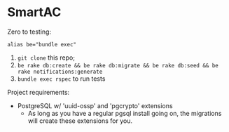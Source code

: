 # SmartAC

Zero to testing:

`alias be="bundle exec"`

1. `git clone` this repo;
1. `be rake db:create && be rake db:migrate && be rake db:seed && be rake notifications:generate`
1. `bundle exec rspec` to run tests

Project requirements:

+ PostgreSQL w/ 'uuid-ossp' and 'pgcrypto' extensions
  + As long as you have a regular pgsql install going on, the migrations
  will create these extensions for you.
